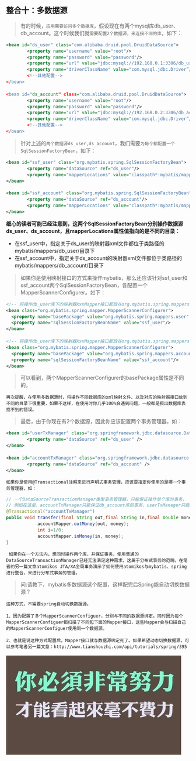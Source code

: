 ## 整合十：多数据源

>有的时候，`应用需要访问多个数据库`，假设现在有两个mysql库db_user、db_account。这个时候我们就`需要配置2个数据源，来连接不同的库`，如下： 

```xml
<bean id="ds_user" class="com.alibaba.druid.pool.DruidDataSource">
        <property name="username" value="root"/>
        <property name="password" value="password"/>
        <property name="url" value="jdbc:mysql://192.168.0.1:3306/db_user"/>
        <property name="driverClassName" value="com.mysql.jdbc.Driver”/>
        <!--其他配置-->
</bean>

<bean id="ds_account" class="com.alibaba.druid.pool.DruidDataSource">
        <property name="username" value="root"/>
        <property name="password" value="password"/>
        <property name="url" value="jdbc:mysql://192.168.0.2:3306/db_account"/>
        <property name="driverClassName" value="com.mysql.jdbc.Driver”/>
        <!--其他配置-->
</bean>
```

>针对上述的`两个数据源ds_user,ds_account`，我们需要`为每个都配置一个SqlSessionFactoryBean`，如下：

```xml
<bean id="ssf_user" class="org.mybatis.spring.SqlSessionFactoryBean">
        <property name="dataSource" ref="ds_user"/>
        <property name="mapperLocations" value="classpath*:mybatis/mappers/db_user/**/*.xml"/>
</bean>

<bean id="ssf_account" class="org.mybatis.spring.SqlSessionFactoryBean">
        <property name="dataSource" ref="ds_account"/>
        <property name="mapperLocations" value="classpath*:mybatis/mappers/db_account/**/*.xml"/>
</bean>
```

**细心的读者可能已经注意到，这两个SqlSessionFactoryBean分别操作数据源ds_user、ds_account，且mapperLocations属性值指向的是不同的目录：**

* 在ssf_user中，指定关于ds_user的映射器xml文件都位于类路径的mybatis/mappers/db_user/目录下
* 在ssf_account中，指定关于ds_account的映射器xml文件都位于类路径的mybatis/mappers/db_account/目录下

 >如果你是使用映射接口的方式来操作mybatis，那么还应该针对ssf_user和ssf_account两个SqlSessionFactoryBean，各配置一个MapperScannerConfigurer。如下：

```xml
<!-- 将操作db_user库下的映射器XxxMapper接口都放在org.mybatis.spring.mappers.user包中，-->
<bean class="org.mybatis.spring.mapper.MapperScannerConfigurer">
  <property name="basePackage" value="org.mybatis.spring.mappers.user" />
  <property name="sqlSessionFactoryBeanName" value="ssf_user"/>
</bean>

<!-- 将操作db_user库下的映射器XxxMapper接口都放在org.mybatis.spring.mappers.account包中，-->
<bean class="org.mybatis.spring.mapper.MapperScannerConfigurer">
  <property name="basePackage" value="org.mybatis.spring.mappers.account" />
  <property name="sqlSessionFactoryBeanName" value="ssf_account"/>
</bean>
```

>可以看到，两个MapperScannerConfigurer的basePackage属性是不同的。

    再次提醒，在使用多数据源时，将操作不同数据库的xml映射文件、以及对应的映射器接口放到不同的目录下很重要，如果不这样，在使用时你几乎100%会遇到问题，一般都是报出数据库表找不到的错误。

>最后，由于你现在有2个数据源，因此你应该配置两个事务管理器，如：

```xml
<bean id="userTxManager" class="org.springframework.jdbc.datasource.DataSourceTransactionManager">
        <property name="dataSource" ref="ds_user" />
</bean>

<bean id="accountTxManager" class="org.springframework.jdbc.datasource.DataSourceTransactionManager">
        <property name="dataSource" ref="ds_account" />
</bean>
```

    如果你是使用@Transactional注解来进行声明式事务管理，应该要指定你使用的是哪一个事务管理器，如：

```java
// 一个DataSourceTransactionManager类型事务管理器，只能保证操作单个库的事务，
// 例如在这里，accountTxManager只能保证db_account库的事务，userTxManager只能保证db_user库的事务。
@Transactional("accountTxManager")  
public void transfer(final String out,final String in,final Double money) {  
            accountMapper.outMoney(out, money);  
            int i=1/0;  
            accountMapper.inMoney(in, money);  
}
```

     如果你在一个方法内，想同时操作两个库，并保证事务，使用普通的DataSourceTransactionManager已经无法满足这种需求，这属于分布式事务的范畴。在笔者的另一篇文章atomikos JTA/XA全局事务演示了如何使用atomikos与mybatis、spring进行整合，来进行分布式事务的管理。 


>问:请教下，mybatis多数据源这个配置，这样配完后Spring能自动切换数据源？

    这种方式，不需要spring自动切换数据源。
    
    1、因为配置了多个MapperScannerConfiguer，分别与不同的数据源绑定。同时因为每个MapperScannerConfiguer都扫描了不同包下面的Mapper接口，这些Mapper会与扫描自己的MapperScannerConfiguer使用同一个数据源。
    
    2、也就是说这种方式配置后，Mapper接口就与数据源绑定死了。如果希望动态切换数据源，可以参考笔者另一篇文章：http://www.tianshouzhi.com/api/tutorials/spring/395
![](mmm.jpg)